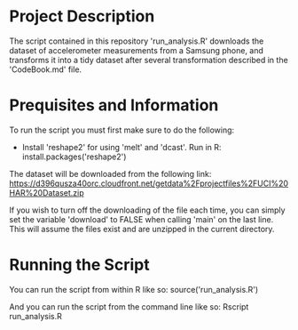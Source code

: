 # Project Description

The script contained in this repository 'run_analysis.R' downloads the dataset
of accelerometer measurements from a Samsung phone, and transforms it into a
tidy dataset after several transformation described in the 'CodeBook.md' file.

# Prequisites and Information

To run the script you must first make sure to do the following:
* Install 'reshape2' for using 'melt' and 'dcast'.
  Run in R: install.packages('reshape2')

The dataset will be downloaded from the following link:
https://d396qusza40orc.cloudfront.net/getdata%2Fprojectfiles%2FUCI%20HAR%20Dataset.zip

If you wish to turn off the downloading of the file each time, you can simply
set the variable 'download' to FALSE when calling 'main' on the last line.
This will assume the files exist and are unzipped in the current directory.

# Running the Script

You can run the script from within R like so:
source('run_analysis.R')

And you can run the script from the command line like so:
Rscript run_analysis.R
